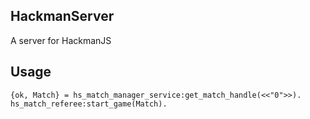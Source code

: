 HackmanServer
---

A server for HackmanJS

Usage
---
    {ok, Match} = hs_match_manager_service:get_match_handle(<<"0">>).
    hs_match_referee:start_game(Match).